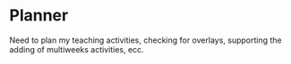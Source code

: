 # Planner

Need to plan my teaching activities, checking for overlays, supporting the adding of multiweeks activities, ecc.
